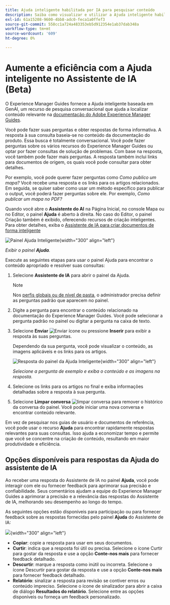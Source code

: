 ```yaml
---
title: Ajuda inteligente habilitada por IA para pesquisar conteúdo
description: Saiba como visualizar e utilizar a Ajuda inteligente habilitada por IA.
exl-id: 61a15208-9600-4bb8-adc0-feca1a0ffef3
source-git-commit: 558cc1a724a483353eb5d912354e1ab37dab348a
workflow-type: tm+mt
source-wordcount: '609'
ht-degree: 0%

---
```


# Aumente a eficiência com a Ajuda inteligente no Assistente de IA (Beta)

O Experience Manager Guides fornece a Ajuda inteligente baseada em GenAI, um recurso de pesquisa conversacional que ajuda a localizar conteúdo relevante na [documentação do Adobe Experience Manager Guides](https://experienceleague.adobe.com/en/docs/experience-manager-guides/using/overview).

Você pode fazer suas perguntas e obter respostas de forma informativa. A resposta à sua consulta baseia-se no conteúdo da documentação do produto. Essa busca é totalmente conversacional. Você pode fazer perguntas sobre os vários recursos do Experience Manager Guides ou optar por fazer consultas de solução de problemas. Com base na resposta, você também pode fazer mais perguntas. A resposta também inclui links para documentos de origem, os quais você pode consultar para obter detalhes.

Por exemplo, você pode querer fazer perguntas como *Como publico um mapa?* Você recebe uma resposta e os links para os artigos relacionados. Em seguida, se quiser saber como usar um método específico para publicar o output, você poderá fazer perguntas sobre ele. Por exemplo, *Como publicar um mapa no PDF?*

Quando você abre o **Assistente do AI** na Página Inicial, no console Mapa ou no Editor, o painel **Ajuda** é aberto à direita. No caso do Editor, o painel Criação também é exibido, oferecendo recursos de criação inteligentes. Para obter detalhes, exiba o [Assistente de IA para criar documentos de forma inteligente](./ai-assistant-right-panel.md)

![Painel Ajuda Inteligente](images/smart-help-panel.png){width="300" align="left"}

*Exibir o painel **Ajuda**.*

Execute as seguintes etapas para usar o painel Ajuda para encontrar o conteúdo apropriado e resolver suas consultas:

1. Selecione **Assistente de IA** para abrir o painel da Ajuda.

   >[!NOTE]
   >
   > Nos [perfis globais ou de nível de pasta](../cs-install-guide/conf-folder-level.md#conf-ai-guides-assistant), o administrador precisa definir as perguntas padrão que aparecem no painel.

1. Digite a pergunta para encontrar o conteúdo relacionado na documentação do Experience Manager Guides. Você pode selecionar a pergunta padrão no painel ou digitar a pergunta na caixa de texto.

1. Selecione **Enviar** ![Enviar ícone](images/send-icon.svg) ou pressione **Inserir** para exibir a resposta às suas perguntas.

   Dependendo da sua pergunta, você pode visualizar o conteúdo, as imagens aplicáveis e os links para os artigos.

   ![Resposta do painel da Ajuda Inteligente](images/smart-help-panel-response.png){width="300" align="left"}


   *Selecione a pergunta de exemplo e exiba o conteúdo e as imagens na resposta.*

1. Selecione os links para os artigos no final e exiba informações detalhadas sobre a resposta à sua pergunta.


1. Selecione **Limpar conversa** ![limpar conversa](images/clear-conversation-icon.svg) para remover o histórico da conversa do painel. Você pode iniciar uma nova conversa e encontrar conteúdo relevante.

Em vez de pesquisar nos guias de usuário e documentos de referência, você pode usar o recurso **Ajuda** para encontrar rapidamente respostas relevantes para suas consultas. Isso ajuda a economizar tempo e permite que você se concentre na criação de conteúdo, resultando em maior produtividade e eficiência.

## Opções disponíveis para respostas da Ajuda do assistente de IA

Ao receber uma resposta do Assistente de IA no painel **Ajuda**, você pode interagir com ele ou fornecer feedback para aprimorar sua precisão e confiabilidade. Seus comentários ajudam a equipe do Experience Manager Guides a aprimorar a precisão e a relevância das respostas do Assistente de IA, melhorando seu desempenho ao longo do tempo.

As seguintes opções estão disponíveis para participação ou para fornecer feedback sobre as respostas fornecidas pelo painel **Ajuda** do Assistente de IA:

![](images/ai-assistant-response-options.png){width="300" align="left"}

- **Copiar**: copie a resposta para usar em seus documentos.
- **Curtir**: indica que a resposta foi útil ou precisa. Selecione o ícone Curtir para gostar da resposta e use a opção **Conte-nos mais** para fornecer feedback detalhado.
- **Descurtir**: marque a resposta como inútil ou incorreta. Selecione o ícone Descurtir para gostar da resposta e use a opção **Conte-nos mais** para fornecer feedback detalhado.
- **Relatório**: sinalizar a resposta para revisão se contiver erros ou conteúdo impreciso. Selecione o ícone de sinalizador para abrir a caixa de diálogo **Resultados do relatório**. Selecione entre as opções disponíveis ou forneça um feedback personalizado.